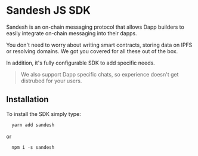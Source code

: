 # Sandesh JS SDK

Sandesh is an on-chain messaging protocol that allows Dapp builders to easily integrate on-chain messaging into their dapps.

You don't need to worry about writing smart contracts, storing data on IPFS or resolving domains. We got you covered for all these out of the box.

In addition, it's fully configurable SDK to add specific needs. 

> We also support Dapp specific chats, so experience doesn't get distrubed for your users.


## Installation

To install the SDK simply type:
```ts
  yarn add sandesh
```
or 
```ts
  npm i -s sandesh
```
